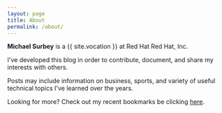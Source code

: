 ```yaml
---
layout: page
title: About
permalink: /about/
---
```


**Michael Surbey** is a {{ site.vocation }} at Red Hat Red Hat, Inc.

I've developed this blog in order to contribute, document, and share my interests with others.

Posts may include information on business, sports, and variety of useful technical topics I've learned over the years.

Looking for more? Check out my recent bookmarks be clicking [here](https://pinboard.in/u:msurbey).
